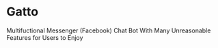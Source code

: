 # Gatto
Multifuctional Messenger (Facebook) Chat Bot With Many Unreasonable Features for Users to Enjoy
